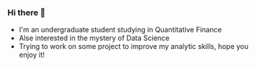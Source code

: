 ### Hi there 👋

* I'm an undergraduate student studying in Quantitative Finance
* Alse interested in the mystery of Data Science
* Trying to work on some project to improve my analytic skills, hope you enjoy it!
